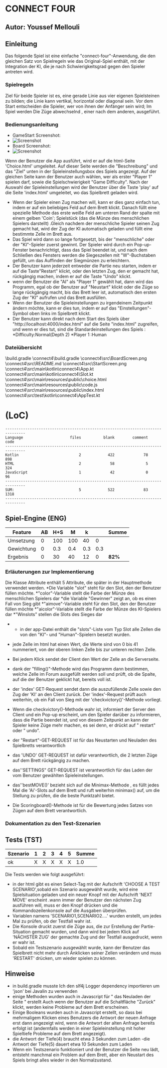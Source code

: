 # CONNECT FOUR 
## Autor: Youssef Mellouli



## Einleitung
Das folgende Spiel ist eine einfache "connect-four"-Anwendung, die den gleichen Satz von Spielregeln wie das Original-Spiel enthält, mit der Integration der KI, die je nach Schwierigkeitsgrad gegen den Spieler antreten wird.
### Spielregeln
Ziel für beide Spieler ist es, eine gerade Linie aus vier eigenen Spielsteinen zu bilden; die Linie kann vertikal, horizontal oder diagonal sein. Vor dem Start entscheiden die Spieler, wer von ihnen der Anfänger sein wird; Im Spiel werden Die Züge abwechselnd , einer nach dem anderen, ausgeführt.
### Bedienungsanleitung
- GameStart Screenshot: 
- ![Screenshot](StartScreen.png)
- Board Screenshot: 
- ![Screenshot](BoardScreen.png)

Wenn der Benutzer die App ausführt, wird er auf die html-Seite 'Choice.html' umgeleitet. Auf dieser Seite werden die "Beschreibung" und das "Ziel" unten in der Spieleinstellungsbox des Spiels angezeigt.
Auf der gleichen Seite kann der Benutzer auch wählen, wer als erster "Player 1" spielen darf, sowie die Spielschwierigkeit
"Game Difficulty".
Nach der Auswahl der Spieleinstellungen wird der Benutzer über die Taste 'play' auf die Seite 'index.html' umgeleitet, wo das Spielbrett geladen wird.
- Wenn der Spieler einen Zug machen will, kann er dies ganz einfach tun, indem er auf ein beliebiges Feld auf dem Brett klickt. Danach füllt eine spezielle Methode das erste weiße Feld am unteren Rand der spalte mit einem gelben 'Coin'; Spielstück (das die Münze des menschlichen Spielers darstellt) .Gleich nachdem der menschliche Spieler seinen Zug gemacht hat, wird der Zug der KI automatisch geladen und füllt eine bestimmte Zelle im Brett aus.
- Das Spiel wird dann so lange fortgesetzt, bis der "menschliche" oder der "KI"-Spieler zuerst gewinnt.
Der Spieler wird durch ein Pop-up-Fenster benachrichtigt, dass das Spiel beendet ist, und nach dem Schließen des Fensters werden die Siegeszellen mit "W"-Buchstaben gefüllt, um das Auffinden der Siegmünzen zu erleichtern.  
- Der Benutzer kann jederzeit entweder die Partie neu starten, indem er auf die Taste"Restart" klickt, oder den letzten Zug, den er gemacht hat, rückgängig machen, indem er auf die Taste "Undo" klickt.
- wenn der Benutzer die "AI" als "Player 1" gewählt hat, dann wird das Programm, egal ob der Benutzer auf "Neustart" klickt oder die Züge so lange rückgängig macht, bis das Brett leer ist, automatisch den ersten Zug der "KI" aufrufen und das Brett ausfüllen.
- Wenn der Benutzer die Spieleinstellungen zu irgendeinem Zeitpunkt ändern möchte, kann er dies tun, indem er auf das "Einstellungen"-Symbol oben links im Spielbrett  klickt.
- Der Benutzer kann direkt nach dem Start des Spiels über "http://localhost:4000/index.html" auf die Seite "index.html" zugreifen, und wenn er dies tut, sind die Standardeinstellungen des Spiels :  
*Difficulty:Normal(Depth 2)
*Player 1 :Human

### Dateiübersicht
\build.gradle
\connect4\build.gradle
\connect4\src\BoardScreen.png
\connect4\src\README.md
\connect4\src\StartScreen.png
\connect4\src\main\kotlin\connect4\App.kt
\connect4\src\main\kotlin\connect4\Slot.kt
\connect4\src\main\resources\public\choice.html
\connect4\src\main\resources\public\code.js
\connect4\src\main\resources\public\index.html
\connect4\src\test\kotlin\connect4\AppTest.kt


# (LoC)
~~~
-------------------------------------------------------------------------------
Language                     files          blank        comment           code
-------------------------------------------------------------------------------
Kotlin                           2            422             78            898
HTML                             2             58              5            324
JavaScript                       1             42              0             96
-------------------------------------------------------------------------------
SUM:                             5            522             83           1318
-------------------------------------------------------------------------------
~~~
## Spiel-Engine (ENG)

Feature    | AB  | H+S | M  | k   | | Summe
-----------|-----|-----|-----|-----|------|----
Umsetzung  | 0 | 100 | 100 |   40 | 0 |
Gewichtung | 0 | 0.3 | 0.4 | 0.3 |  0.3 | 
Ergebnis   |  0 |  30 |  40 |   12 |   0 | **82%**

### Erläuterungen zur Implementierung
Die Klasse Attribute enthält 5 Attribute, die später in der Hauptmethode verwendet werden.
*Die Variable "slot" steht für den Slot, den der Benutzer füllen möchte.
*"color"-Variable stellt die Farbe der Münze des menschlichen Spielers dar 
*die Variable "Gewinner" zeigt an, ob es einen Fall von Sieg gibt 
*"aimove"-Variable steht für den Slot, den der Benutzer füllen möchte
*"aicolor"-Variable stellt die Farbe der Münze des KI-Spielers dar
*"Winslots" stellen die Slots des Sieges dar 
- - in der app-Datei enthält die "slots"-Liste vom Typ Slot alle Zellen
die von den "KI"- und "Human"-Spielern besetzt wurden.
- jede Zelle im html hat einen Wert, die Werte sind von 0 bis 41 nummeriert, von der oberen linken Zelle bis zur unteren rechten Zelle.
- Bei jedem Klick sendet der Client den Wert der Zelle an die Serverseite.
- dank der "filling()"-Methode wird das Programm dann bestimmen, welche Zelle im Forum ausgefüllt werden soll und prüft, ob die Spalte, auf die der Benutzer geklickt hat, bereits voll ist.
- der 'index' GET-Request sendet dann die auszufüllende Zelle sowie den Zug der 'KI' an den Client zurück. Der 'index'-Request prüft auch weiterhin, ob ein Fall von Sieg mit der 'checkvictory()'-Methode vorliegt. 
- Wenn die checkvictory()-Methode wahr ist, informiert der Server den Client und ein Pop-up erscheint, um den Spieler darüber zu informieren, dass die Partie beendet ist, und von diesem Zeitpunkt an kann der Spieler keine Züge mehr machen, es sei denn, er drückt auf " restart" oder " undo". 



- der "Restart"-GET-REQUEST ist für das Neustarten und Neuladen des Spielbretts verantwortlich 
- das 'UNDO' GET-REQUEST ist dafür verantwortlich, die 2 letzten Züge auf dem Brett rückgängig zu machen.
- das''SETTINGS" GET-REQUEST ist verantwortlich für das Laden der vom Benutzer gewählten Spieleinstellungen.
- das''bestMOVE()' bezieht sich auf die Minimax-Methode , es füllt jedes Mal die 'Ai'-Slots auf dem Brett und ruft weiterhin minimax() auf, um die Stellung zu prüfen, die die beste Punktzahl bietet.
- Die Scoringboard()-Methode ist für die Bewertung jedes Satzes von Zügen auf dem Brett verantwortlich.  
### Dokumentation zu den Test-Szenarien
## Tests (TST)

Szenario |  1  |  2  |  3  |  4  |  5  | Summe
---------|-----|-----|-----|-----|-----|-------
ok       |  X  |  X  |  X  |  X  |  X  | 1.0

Die Tests werden wie folgt ausgeführt:
- in der html gibt es einen Select-Tag mit der Aufschrift 'CHOOSE A TEST SCENARIO',sobald ein Szenario ausgewählt wurde, wird eine Spielsituation geladen und ein neuer Knopf mit der Aufschrift 'NEXT MOVE' erscheint .wann immer der Benutzer den nächsten Zug ausführen will, muss er den Knopf drücken und die Kommandozeilenkonsole auf die Ausgaben überprüfen.
- Variablen namens 'SCENARIO1,SCENARIO2....' wurden erstellt, um jedes Mal zu prüfen, ob der Testfall wahr ist.
- Die Konsole druckt zuerst die Züge aus, die zur Erstellung der Partie-Situation gemacht wurden, und dann wird bei jedem Klick auf 'NÄCHSTER ZUG' der gemachte Zug und der Testfall ausgedruckt, wenn er wahr ist.
- Sobald ein Testszenario ausgewählt wurde, kann der Benutzer das Spielbrett nicht mehr durch Anklicken seiner Zellen verändern und muss 'RESTART' drücken, um wieder spielen zu können.



## Hinweise
- in build.gradle musste Ich den slf4j Logger dependency importieren um 'json' bei Javalin zu verwenden
- einige Methoden wurden auch in Javascript für " das Neuladen der Seite " erstellt
Auch wenn der Benutzer auf die Schaltfläche "Zurück" klickt, werden keine Probleme auf dem Brett erscheinen.
- Einige Booleans wurden auch in Javascript erstellt, so dass bei mehrmaligem Klicken eines Benutzers die Antwort der neuen Anfrage erst dann angezeigt wird, wenn die Antwort der alten Anfrage bereits erfolgt ist (andernfalls werden in einer Spieleinstellung mit hoher Spieltiefe Probleme auf dem Brett angezeigt). 
- die Antwort der Tiefe(4) braucht etwa 3 Sekunden zum Laden 
-die Antwort der Tiefe(5) dauert etwa 10 Sekunden zum Laden 
- Wenn ein Testszenario funktioniert und der Benutzer die Seite neu lädt, entsteht manchmal ein Problem auf dem Brett, aber ein Neustart des Spiels bringt alles wieder in den Normalzustand.

